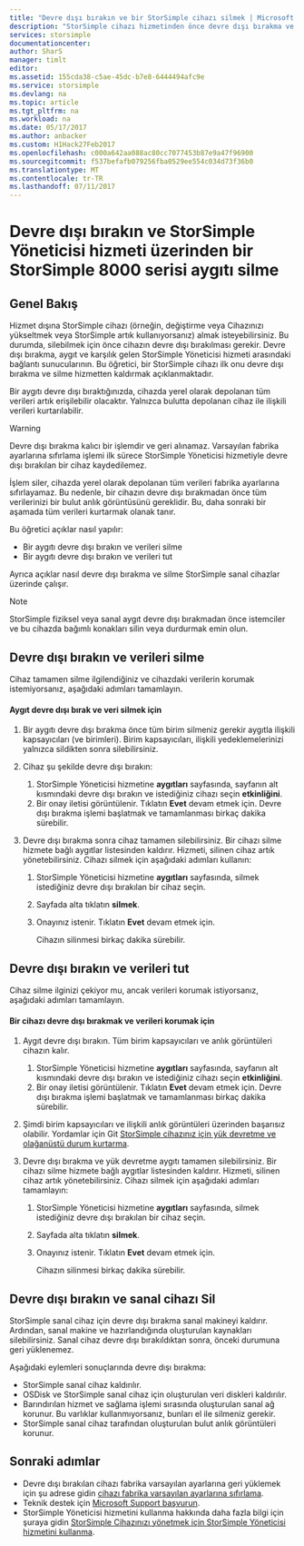 ```yaml
---
title: "Devre dışı bırakın ve bir StorSimple cihazı silmek | Microsoft Docs"
description: "StorSimple cihazı hizmetinden önce devre dışı bırakma ve silme kaldırmayı açıklar."
services: storsimple
documentationcenter: 
author: SharS
manager: timlt
editor: 
ms.assetid: 155cda38-c5ae-45dc-b7e8-6444494afc9e
ms.service: storsimple
ms.devlang: na
ms.topic: article
ms.tgt_pltfrm: na
ms.workload: na
ms.date: 05/17/2017
ms.author: anbacker
ms.custom: H1Hack27Feb2017
ms.openlocfilehash: c000a642aa088ac80cc7077453b87e9a47f96900
ms.sourcegitcommit: f537befafb079256fba0529ee554c034d73f36b0
ms.translationtype: MT
ms.contentlocale: tr-TR
ms.lasthandoff: 07/11/2017
---
```

# <a name="deactivate-and-delete-a-storsimple-8000-series-device-via-storsimple-manager-service"></a>Devre dışı bırakın ve StorSimple Yöneticisi hizmeti üzerinden bir StorSimple 8000 serisi aygıtı silme
## <a name="overview"></a>Genel Bakış
Hizmet dışına StorSimple cihazı (örneğin, değiştirme veya Cihazınızı yükseltmek veya StorSimple artık kullanıyorsanız) almak isteyebilirsiniz. Bu durumda, silebilmek için önce cihazın devre dışı bırakılması gerekir. Devre dışı bırakma, aygıt ve karşılık gelen StorSimple Yöneticisi hizmeti arasındaki bağlantı sunucularının. Bu öğretici, bir StorSimple cihazı ilk onu devre dışı bırakma ve silme hizmetten kaldırmak açıklanmaktadır. 

Bir aygıtı devre dışı bıraktığınızda, cihazda yerel olarak depolanan tüm verileri artık erişilebilir olacaktır. Yalnızca bulutta depolanan cihaz ile ilişkili verileri kurtarılabilir.  

> [!WARNING]
> Devre dışı bırakma kalıcı bir işlemdir ve geri alınamaz. Varsayılan fabrika ayarlarına sıfırlama işlemi ilk sürece StorSimple Yöneticisi hizmetiyle devre dışı bırakılan bir cihaz kaydedilemez. 
> 
> İşlem siler, cihazda yerel olarak depolanan tüm verileri fabrika ayarlarına sıfırlayamaz. Bu nedenle, bir cihazın devre dışı bırakmadan önce tüm verilerinizi bir bulut anlık görüntüsünü gereklidir. Bu, daha sonraki bir aşamada tüm verileri kurtarmak olanak tanır.
> 
> 

Bu öğretici açıklar nasıl yapılır:

* Bir aygıtı devre dışı bırakın ve verileri silme
* Bir aygıtı devre dışı bırakın ve verileri tut

Ayrıca açıklar nasıl devre dışı bırakma ve silme StorSimple sanal cihazlar üzerinde çalışır.

> [!NOTE]
> StorSimple fiziksel veya sanal aygıt devre dışı bırakmadan önce istemciler ve bu cihazda bağımlı konakları silin veya durdurmak emin olun.
> 
> 

## <a name="deactivate-and-delete-data"></a>Devre dışı bırakın ve verileri silme
Cihaz tamamen silme ilgilendiğiniz ve cihazdaki verilerin korumak istemiyorsanız, aşağıdaki adımları tamamlayın.

#### <a name="to-deactivate-the-device-and-delete-the-data"></a>Aygıt devre dışı bırak ve veri silmek için
1. Bir aygıtı devre dışı bırakma önce tüm birim silmeniz gerekir aygıtla ilişkili kapsayıcıları (ve birimleri). Birim kapsayıcıları, ilişkili yedeklemelerinizi yalnızca sildikten sonra silebilirsiniz.
2. Cihaz şu şekilde devre dışı bırakın:
   
   1. StorSimple Yöneticisi hizmetine **aygıtları** sayfasında, sayfanın alt kısmındaki devre dışı bırakın ve istediğiniz cihazı seçin **etkinliğini**.
   2. Bir onay iletisi görüntülenir. Tıklatın **Evet** devam etmek için. Devre dışı bırakma işlemi başlatmak ve tamamlanması birkaç dakika sürebilir.
3. Devre dışı bırakma sonra cihaz tamamen silebilirsiniz. Bir cihazı silme hizmete bağlı aygıtlar listesinden kaldırır. Hizmeti, silinen cihaz artık yönetebilirsiniz. Cihazı silmek için aşağıdaki adımları kullanın:
   
   1. StorSimple Yöneticisi hizmetine **aygıtları** sayfasında, silmek istediğiniz devre dışı bırakılan bir cihaz seçin.
   2. Sayfada alta tıklatın **silmek**.
   3. Onayınız istenir. Tıklatın **Evet** devam etmek için.
      
      Cihazın silinmesi birkaç dakika sürebilir.

## <a name="deactivate-and-retain-data"></a>Devre dışı bırakın ve verileri tut
Cihaz silme ilginizi çekiyor mu, ancak verileri korumak istiyorsanız, aşağıdaki adımları tamamlayın.

#### <a name="to-deactivate-a-device-and-retain-the-data"></a>Bir cihazı devre dışı bırakmak ve verileri korumak için
1. Aygıt devre dışı bırakın. Tüm birim kapsayıcıları ve anlık görüntüleri cihazın kalır.
   
   1. StorSimple Yöneticisi hizmetine **aygıtları** sayfasında, sayfanın alt kısmındaki devre dışı bırakın ve istediğiniz cihazı seçin **etkinliğini**.
   2. Bir onay iletisi görüntülenir. Tıklatın **Evet** devam etmek için. Devre dışı bırakma işlemi başlatmak ve tamamlanması birkaç dakika sürebilir.
2. Şimdi birim kapsayıcıları ve ilişkili anlık görüntüleri üzerinden başarısız olabilir. Yordamlar için Git [StorSimple cihazınız için yük devretme ve olağanüstü durum kurtarma](storsimple-device-failover-disaster-recovery.md).
3. Devre dışı bırakma ve yük devretme aygıtı tamamen silebilirsiniz. Bir cihazı silme hizmete bağlı aygıtlar listesinden kaldırır. Hizmeti, silinen cihaz artık yönetebilirsiniz. Cihazı silmek için aşağıdaki adımları tamamlayın:
   
   1. StorSimple Yöneticisi hizmetine **aygıtları** sayfasında, silmek istediğiniz devre dışı bırakılan bir cihaz seçin.
   2. Sayfada alta tıklatın **silmek**.
   3. Onayınız istenir. Tıklatın **Evet** devam etmek için.
      
      Cihazın silinmesi birkaç dakika sürebilir.

## <a name="deactivate-and-delete-a-virtual-device"></a>Devre dışı bırakın ve sanal cihazı Sil
StorSimple sanal cihaz için devre dışı bırakma sanal makineyi kaldırır. Ardından, sanal makine ve hazırlandığında oluşturulan kaynakları silebilirsiniz. Sanal cihaz devre dışı bırakıldıktan sonra, önceki durumuna geri yüklenemez. 

Aşağıdaki eylemleri sonuçlarında devre dışı bırakma:

* StorSimple sanal cihaz kaldırılır.
* OSDisk ve StorSimple sanal cihaz için oluşturulan veri diskleri kaldırılır.
* Barındırılan hizmet ve sağlama işlemi sırasında oluşturulan sanal ağ korunur. Bu varlıklar kullanmıyorsanız, bunları el ile silmeniz gerekir.
* StorSimple sanal cihaz tarafından oluşturulan bulut anlık görüntüleri korunur.

## <a name="next-steps"></a>Sonraki adımlar
* Devre dışı bırakılan cihazı fabrika varsayılan ayarlarına geri yüklemek için şu adrese gidin [cihazı fabrika varsayılan ayarlarına sıfırlama](storsimple-manage-device-controller.md#reset-the-device-to-factory-default-settings).
* Teknik destek için [Microsoft Support başvurun](storsimple-contact-microsoft-support.md).
* StorSimple Yöneticisi hizmetini kullanma hakkında daha fazla bilgi için şuraya gidin [StorSimple Cihazınızı yönetmek için StorSimple Yöneticisi hizmetini kullanma](storsimple-manager-service-administration.md). 

